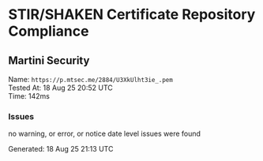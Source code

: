# STIR/SHAKEN Certificate Repository Compliance

## Martini Security

Name: `https://p.mtsec.me/2884/U3XkUlht3ie_.pem`\
Tested At: 18 Aug 25 20:52 UTC\
Time: 142ms

### Issues

no warning, or error, or notice date level issues were found

Generated: 18 Aug 25 21:13 UTC